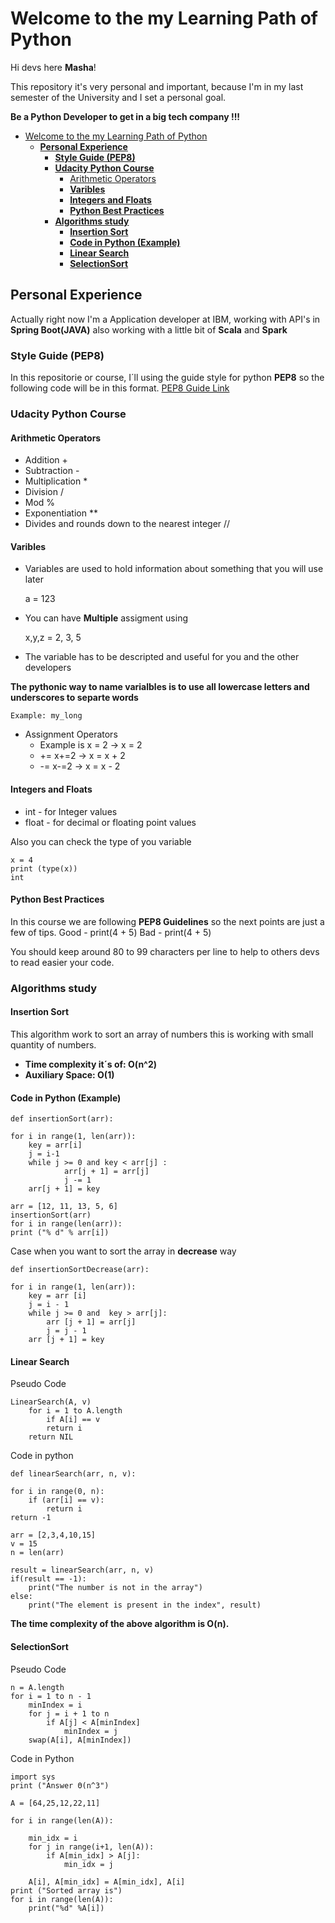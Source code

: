 # Welcome to the my Learning Path of Python

Hi devs here **Masha**!

This repository it's very personal and important, because I'm in my last semester of the University and I set a personal goal.

 **Be a Python Developer to get in a big tech company !!!**


- [Welcome to the my Learning Path of Python](#welcome-to-the-my-learning-path-of-python)
  - [**Personal Experience**](#personal-experience)
    - [**Style Guide (PEP8)**](#style-guide-pep8)
    - [**Udacity Python Course**](#udacity-python-course)
      - [Arithmetic Operators](#arithmetic-operators)
      - [**Varibles**](#varibles)
      - [**Integers and Floats**](#integers-and-floats)
      - [**Python Best Practices**](#python-best-practices)
    - [**Algorithms study**](#algorithms-study)
      - [**Insertion Sort**](#insertion-sort)
      - [**Code in Python (Example)**](#code-in-python-example)
      - [**Linear Search**](#linear-search)
      - [**SelectionSort**](#selectionsort)
## **Personal Experience**

Actually right now I'm a Application developer at IBM, working with API's in **Spring Boot(JAVA)** also working with a little bit of **Scala** and **Spark**

### **Style Guide (PEP8)**

In this repositorie or course, I´ll using the guide style for python **PEP8** so the following code will be in this format.
[PEP8 Guide Link](https://www.python.org/dev/peps/pep-0008/)

### **Udacity Python Course**

#### Arithmetic Operators

- Addition +
- Subtraction -
- Multiplication *
- Division /
- Mod %
- Exponentiation **
- Divides and rounds down to the nearest integer //

#### **Varibles** 

- Variables are used to hold information about something that you will use later


    a = 123

- You can have **Multiple** assigment using 

    x,y,z = 2, 3, 5

- The variable has to be descripted and useful for you and the other developers

**The pythonic way to name varialbles is to use all lowercase letters and underscores to separte words**

    Example: my_long

- Assignment Operators
  - Example is x = 2 -> x = 2
  - += x+=2 -> x = x + 2
  - -= x-=2 -> x = x - 2

#### **Integers and Floats**

- int - for Integer values
- float - for decimal or floating point values

Also you can check the type of you variable

    x = 4
    print (type(x))
    int
#### **Python Best Practices**
In this course we are following **PEP8 Guidelines** so the next points are just a few of tips.
    Good
    - print(4 + 5)
    Bad
    - print(4     +    5)

You should keep around 80 to 99 characters per line to help to others devs to read easier your code.
### **Algorithms study**

#### **Insertion Sort** 
This algorithm work to sort an array of numbers this is working with small quantity of numbers.
- **Time complexity it´s of: O(n^2)** 
- **Auxiliary Space: O(1)**

#### **Code in Python (Example)**
    def insertionSort(arr):

    for i in range(1, len(arr)):
        key = arr[i]
        j = i-1
        while j >= 0 and key < arr[j] :
                arr[j + 1] = arr[j]
                j -= 1
        arr[j + 1] = key

    arr = [12, 11, 13, 5, 6]
    insertionSort(arr)
    for i in range(len(arr)):
    print ("% d" % arr[i])

Case when you want to sort the array in **decrease** way 

    def insertionSortDecrease(arr):

    for i in range(1, len(arr)):
        key = arr [i]
        j = i - 1
        while j >= 0 and  key > arr[j]:
            arr [j + 1] = arr[j]
            j = j - 1 
        arr [j + 1] = key
#### **Linear Search**

Pseudo Code
    
    LinearSearch(A, v)
        for i = 1 to A.length
            if A[i] == v
            return i
        return NIL

Code in python 

    def linearSearch(arr, n, v):

    for i in range(0, n):
        if (arr[i] == v):
            return i 
    return -1

    arr = [2,3,4,10,15]
    v = 15
    n = len(arr)

    result = linearSearch(arr, n, v)
    if(result == -1):
        print("The number is not in the array")
    else:
        print("The element is present in the index", result)

**The time complexity of the above algorithm is O(n).**

#### **SelectionSort**

Pseudo Code

    n = A.length
    for i = 1 to n - 1
        minIndex = i
        for j = i + 1 to n
            if A[j] < A[minIndex]
                minIndex = j
        swap(A[i], A[minIndex])

Code in Python

    import sys
    print ("Answer Θ(n^3")

    A = [64,25,12,22,11]

    for i in range(len(A)):
        
        min_idx = i
        for j in range(i+1, len(A)):
            if A[min_idx] > A[j]:
                min_idx = j
                
        A[i], A[min_idx] = A[min_idx], A[i]
    print ("Sorted array is")
    for i in range(len(A)):
        print("%d" %A[i])





